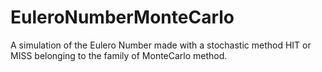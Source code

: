 # EuleroNumberMonteCarlo
A simulation of the Eulero Number made with a stochastic method HIT or MISS belonging to the family of MonteCarlo method.
